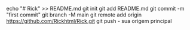 echo "# Rick" >> README.md 
git init 
git add README.md 
git commit -m "first commit" 
git branch -M main 
git remote add origin https://github.com/Rickhtml/Rick.git
git push - sua origem principal

